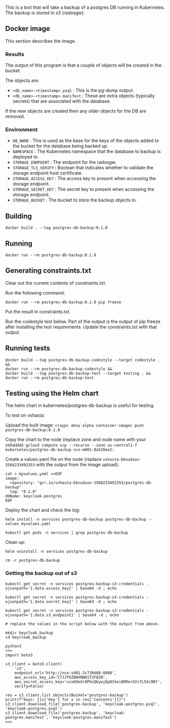This is a tool that will take a backup of a postgres DB running in Kubernetes.
The backup is stored in s3 (radosgw).

## Docker image

This section describes the image.

### Results

The output of this program is that a couple of objects will be created in the bucket.

The objects are:

* `<db_name>-<timestamp>.psql` : This is the pg-dump output.
* `<db_name>-<timestamp>.manifest` : These are extra objects (typically secrets) that are associated with the database.

If the new objects are created then any older objects for the DB are removed.

### Environment

* `DB_NAME` : This is used as the base for the keys of the objects added to the bucket for the database being backed up.
* `NAMESPACE` : The Kubernetes namespace that the database to backup is deployed to.
* `STORAGE_ENDPOINT` : The endpoint for the radosgw.
* `STORAGE_TLS_VERIFY` : Boolean that indicates whether to validate the storage endpoint host certificate.
* `STORAGE_ACCESS_KEY` : The access key to present when accessing the storage endpoint.
* `STORAGE_SECRET_KEY` : The secret key to present when accessing the storage endpoint.
* `STORAGE_BUCKET` : The bucket to store the backup objects in.

## Building

```
docker build . --tag postgres-db-backup:0.1.0
```

## Running

```
docker run --rm postgres-db-backup:0.1.0
```

## Generating constraints.txt

Clear out the current contents of constraints.txt.

Run the following command:

```
docker run --rm postgres-db-backup:0.1.0 pip freeze
```

Put the result in constraints.txt.

Run the codestyle test below.
Part of the output is the output of pip freeze after installing the test requirements.
Update the constraints.txt with that output.

## Running tests

```
docker build --tag postgres-db-backup-codestyle --target codestyle . &&
docker run --rm postgres-db-backup-codestyle &&
docker build --tag postgres-db-backup-test --target testing . &&
docker run --rm postgres-db-backup-test
```

## Testing using the Helm chart

The helm chart in kubernetes/postgres-db-backup is useful for testing.

To test on vshasta:

Upload the built image:
`craypc ahoy alpha container-images push postgres-db-backup:0.1.0`

Copy the chart to the node (replace zone and node name with your vshasta):
`gcloud compute scp --recurse --zone us-central1-f kubernetes/postgres-db-backup ncn-m001-8a520ee2:`

Create a values.yaml file on the node (replace `vshasta-bknudson-3568233492353` with the output from the image upload):
```
cat > myvalues.yaml <<EOF
image:
  repository: "gcr.io/vshasta-bknudson-3568233492353/postgres-db-backup"
  tag: "0.1.0"
dbName: keycloak-postgres
EOF
```

Deploy the chart and check the log:
```
helm install -n services postgres-db-backup postgres-db-backup --values myvalues.yaml

kubectl get pods -n services | grep postgres-db-backup
```

Clean up:

```
helm uninstall -n services postgres-db-backup

rm -r postgres-db-backup
```

### Getting the backup out of s3

```
kubectl get secret -n services postgres-backup-s3-credentials -ojsonpath='{.data.access_key}' | base64 -d ; echo

kubectl get secret -n services postgres-backup-s3-credentials -ojsonpath='{.data.secret_key}' | base64 -d ; echo

kubectl get secret -n services postgres-backup-s3-credentials -ojsonpath='{.data.s3_endpoint}' | base64 -d ; echo

# replace the values in the script below with the output from above.

mkdir keycloak_backup
cd keycloak_backup

python3
>>>
import boto3

s3_client = boto3.client(
    's3',
    endpoint_url='http://ncn-s001-2c739d88:8080',
    aws_access_key_id='C7JJTKZBHXNWO1T2FQ2N',
    aws_secret_access_key='usxKUeUr8PhzQbywjDp8Ckei8RRerGYcfL54i9BY',
    verify=False)

res = s3_client.list_objects(Bucket='postgres-backup')
print(f"keys: {[x['Key'] for x in res['Contents']]}")
s3_client.download_file('postgres-backup', 'keycloak-postgres.psql', 'keycloak-postgres.psql')
s3_client.download_file('postgres-backup', 'keycloak-postgres.manifest', 'keycloak-postgres.manifest')
<<<
```
